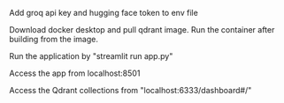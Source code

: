 Add groq api key and hugging face token to env file

Download docker desktop and pull qdrant image. Run the container after building from the image.

Run the application by "streamlit run app.py"

Access the app from localhost:8501

Access the Qdrant collections from "localhost:6333/dashboard#/"
